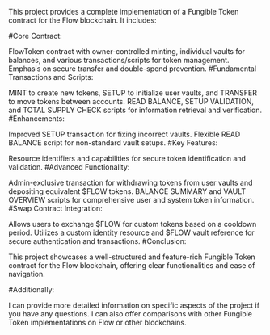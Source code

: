 This project provides a complete implementation of a Fungible Token contract for the Flow blockchain. It includes:

#Core Contract:

FlowToken contract with owner-controlled minting, individual vaults for balances, and various transactions/scripts for token management.
Emphasis on secure transfer and double-spend prevention.
#Fundamental Transactions and Scripts:

MINT to create new tokens, SETUP to initialize user vaults, and TRANSFER to move tokens between accounts.
READ BALANCE, SETUP VALIDATION, and TOTAL SUPPLY CHECK scripts for information retrieval and verification.
#Enhancements:

Improved SETUP transaction for fixing incorrect vaults.
Flexible READ BALANCE script for non-standard vault setups.
#Key Features:

Resource identifiers and capabilities for secure token identification and validation.
#Advanced Functionality:

Admin-exclusive transaction for withdrawing tokens from user vaults and depositing equivalent $FLOW tokens.
BALANCE SUMMARY and VAULT OVERVIEW scripts for comprehensive user and system token information.
#Swap Contract Integration:

Allows users to exchange $FLOW for custom tokens based on a cooldown period.
Utilizes a custom identity resource and $FLOW vault reference for secure authentication and transactions.
#Conclusion:

This project showcases a well-structured and feature-rich Fungible Token contract for the Flow blockchain, offering clear functionalities and ease of navigation.

#Additionally:

I can provide more detailed information on specific aspects of the project if you have any questions.
I can also offer comparisons with other Fungible Token implementations on Flow or other blockchains.
